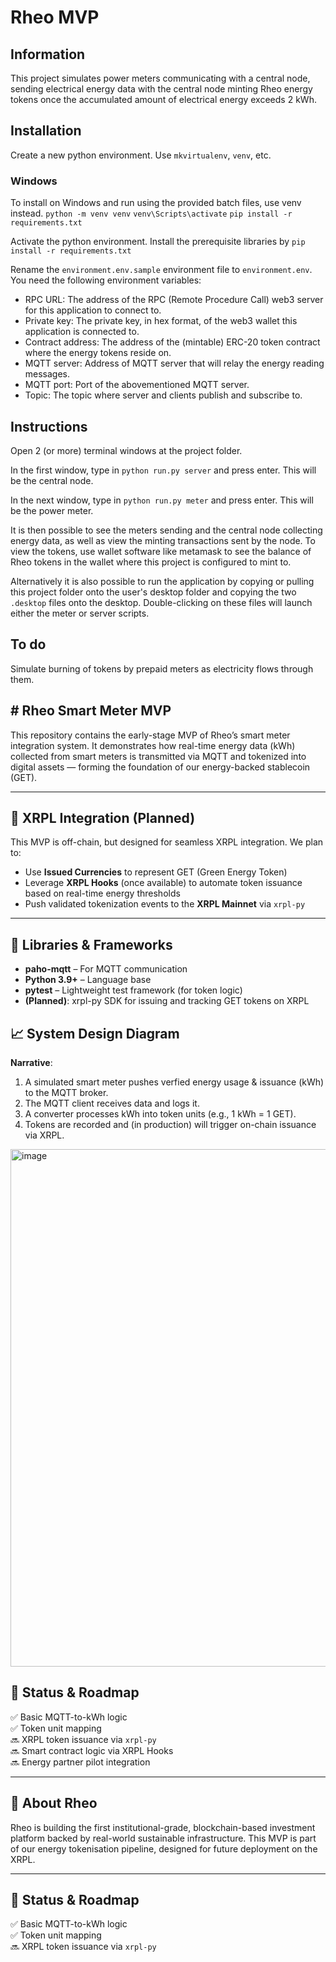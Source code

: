 # Rheo MVP

## Information
This project simulates power meters communicating with a central node, sending electrical energy data with the central node minting Rheo energy tokens once the accumulated amount of electrical energy exceeds 2 kWh. 

## Installation
Create a new python environment. Use `mkvirtualenv`, `venv`, etc.

### Windows
To install on Windows and run using the provided batch files, use venv instead.
`python -m venv venv`
`venv\Scripts\activate`
`pip install -r requirements.txt`

Activate the python environment. Install the prerequisite libraries by `pip install -r requirements.txt`

Rename the `environment.env.sample` environment file to `environment.env`. You need the following environment variables:
- RPC URL: The address of the RPC (Remote Procedure Call) web3 server for this application to connect to.
- Private key: The private key, in hex format, of the web3 wallet this application is connected to.
- Contract address: The address of the (mintable) ERC-20 token contract where the energy tokens reside on.
- MQTT server: Address of MQTT server that will relay the energy reading messages.
- MQTT port: Port of the abovementioned MQTT server.
- Topic: The topic where server and clients publish and subscribe to.

## Instructions
Open 2 (or more) terminal windows at the project folder.

In the first window, type in `python run.py server` and press enter. This will be the central node.

In the next window, type in `python run.py meter` and press enter. This will be the power meter.

It is then possible to see the meters sending and the central node collecting energy data, as well as view the minting transactions sent by the node.
To view the tokens, use wallet software like metamask to see the balance of Rheo tokens in the wallet where this project is configured to mint to. 

Alternatively it is also possible to run the application by copying or pulling this project folder onto the user's desktop folder and copying the two `.desktop` files onto the desktop. Double-clicking on these files will launch either the meter or server scripts.

## To do
Simulate burning of tokens by prepaid meters as electricity flows through them.

## # Rheo Smart Meter MVP

This repository contains the early-stage MVP of Rheo’s smart meter integration system. It demonstrates how real-time energy data (kWh) collected from smart meters is transmitted via MQTT and tokenized into digital assets — forming the foundation of our energy-backed stablecoin (GET).

---

## 🔗 XRPL Integration (Planned)

This MVP is off-chain, but designed for seamless XRPL integration. We plan to:

- Use **Issued Currencies** to represent GET (Green Energy Token)
- Leverage **XRPL Hooks** (once available) to automate token issuance based on real-time energy thresholds
- Push validated tokenization events to the **XRPL Mainnet** via `xrpl-py`
  
---

## 🔧 Libraries & Frameworks

- **paho-mqtt** – For MQTT communication
- **Python 3.9+** – Language base
- **pytest** – Lightweight test framework (for token logic)
- **(Planned)**: xrpl-py SDK for issuing and tracking GET tokens on XRPL
  
## 📈 System Design Diagram

**Narrative**:  
1. A simulated smart meter pushes verfied energy usage & issuance (kWh) to the MQTT broker.  
2. The MQTT client receives data and logs it.  
3. A converter processes kWh into token units (e.g., 1 kWh = 1 GET).  
4. Tokens are recorded and (in production) will trigger on-chain issuance via XRPL.
<img width="982" height="828" alt="image" src="https://github.com/user-attachments/assets/fd0cae9b-a8f7-4942-8bf1-cd61430c4718" />


## 🚧 Status & Roadmap

✅ Basic MQTT-to-kWh logic  
✅ Token unit mapping  
🔜 XRPL token issuance via `xrpl-py`  
🔜 Smart contract logic via XRPL Hooks  
🔜 Energy partner pilot integration  

---

## 🧠 About Rheo

Rheo is building the first institutional-grade, blockchain-based investment platform backed by real-world sustainable infrastructure. This MVP is part of our energy tokenisation pipeline, designed for future deployment on the XRPL.

---

## 🚧 Status & Roadmap

✅ Basic MQTT-to-kWh logic  
✅ Token unit mapping  
🔜 XRPL token issuance via `xrpl-py`  
